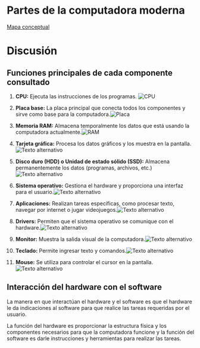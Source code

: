 # Partes de la computadora moderna 
[Mapa conceptual](https://www.canva.com/design/DAGL6vyzq4M/cO40Zn-snjw04hgy053-7A/view?utm_content=DAGL6vyzq4M&utm_campaign=designshare&utm_medium=link&utm_source=editor)

# Discusión

## Funciones principales de cada componente consultado
1. **CPU:** Ejecuta las instrucciones de los programas. ![CPU](https://hardzone.es/app/uploads-hardzone.es/2019/11/CPU.jpg)

2. **Placa base:** La placa principal que conecta todos los componentes y sirve como base para la computadora.![Placa](https://encrypted-tbn0.gstatic.com/images?q=tbn:ANd9GcTqEKudZ9WiCSHIMJBV-AI0TyTilqPg34u3Rw&s)


3. **Memoria RAM:** Almacena temporalmente los datos que está usando la computadora actualmente.![RAM](https://concepto.de/wp-content/uploads/2018/09/RAM1-e1537470550128.jpg)


4. **Tarjeta gráfica:** Procesa los datos gráficos y los muestra en la pantalla.![Texto alternativo](https://hiraoka.com.pe/media/wysiwyg/c_mo_funciona_una_tarjeta_gr_fica.jpg)


5. **Disco duro (HDD) o Unidad de estado sólido (SSD):** Almacena permanentemente los datos (programas, archivos, etc.)![Texto alternativo](https://www.xginnova.com/wp-content/uploads/2020/01/disco-duro-hdd-a-disco-duro-ssd.jpg)


6. **Sistema operativo:** Gestiona el hardware y proporciona una interfaz para el usuario.![Texto alternativo](https://ilastec.com/wp-content/uploads/2022/06/que-sistema-operativo-utilizar-empresa-windows-linux-mac.png)


7. **Aplicaciones:** Realizan tareas específicas, como procesar texto, navegar por internet o jugar videojuegos.![Texto alternativo](https://encrypted-tbn0.gstatic.com/images?q=tbn:ANd9GcSf6CAfc10c7kPmiGxWBgVxZDApC8zgNb2neQ&s)


8. **Drivers:** Permiten que el sistema operativo se comunique con el hardware.![Texto alternativo](https://vivantic.org/wp-content/uploads/actualizar-drivers-controladores-windows.png)


9. **Monitor:** Muestra la salida visual de la computadora.![Texto alternativo](https://www.lg.com/content/dam/channel/wcms/co/images/monitores/24mp400-b_awp_escb_co_c/Basic-450.jpg)


10. **Teclado:** Permite ingresar texto y comandos.![Texto alternativo](https://encrypted-tbn0.gstatic.com/images?q=tbn:ANd9GcTBV9gX7xntOoEX-Y1mxoPrQpaLoYBSNWzy1Q&s)


11. **Mouse:** Se utiliza para controlar el cursor en la pantalla.![Texto alternativo](https://encrypted-tbn0.gstatic.com/images?q=tbn:ANd9GcS-CaLZZcyVBLA4KquPKE96fauRoV01p5zw0A&s)

## Interacción del hardware con el software 
La manera en que interactúan el hardware y el software es que el hardware le da indicaciones al software para que realice las tareas requeridas por el usuario.

La función del hardware es proporcionar la estructura física y los componentes necesarios para que la computadora funcione y la función del software es darle instrucciones y herramientas para realizar las tareas.

